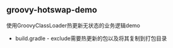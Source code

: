 ## groovy-hotswap-demo

使用GroovyClassLoader热更新无状态的业务逻辑demo

* build.gradle - exclude需要热更新的包以及将其复制到打包目录


